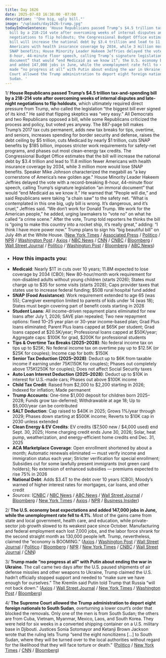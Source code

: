 ```yaml
---
title: Day 1626
date: 2025-07-03 16:38:00 -07:00
description: '"One big, ugly bill."'
image: "/uploads/day1626-trump.jpg"
todayInOneSentence: 'House Republicans passed Trump’s $4.5 trillion tax-and-spending
  bill by a 218-214 vote after overcoming weeks of internal disputes and late-night
  negotiations to flip holdouts; the Congressional Budget Office estimates that the
  bill will increase the national debt by $3.4 trillion and lead to 11.8 million fewer
  Americans with health insurance coverage by 2034, while 3 million more would lose
  SNAP benefits; House Minority Leader Hakeem Jeffries delayed the vote with a record-breaking
  8-hour, 44-minute floor speech, calling Trump’s signature legislation “an immoral
  document” that would “end Medicaid as we know it”; the U.S. economy beat expectations
  and added 147,000 jobs in June, while the unemployment rate fell to 4.1%; Trump
  made “no progress at all” with Putin about ending the war in Ukraine; and the Supreme
  Court allowed the Trump administration to deport eight foreign nationals to South
  Sudan. '
---
```


1/ **House Republicans passed Trump’s $4.5 trillion tax-and-spending bill by a 218-214 vote after overcoming weeks of internal disputes and late-night negotiations to flip holdouts**, which ultimately required direct pressure from Trump, who called the legislation “the biggest bill ever signed of its kind.” He said that flipping skeptics was “very easy.” All Democrats and two Republicans opposed a bill, while some Republicans criticized the process and policy, but voted yes anyway. The 887-page bill makes Trump’s 2017 tax cuts permanent, adds new tax breaks for tips, overtime, and seniors, increases spending for border security and defense, raises the debt ceiling by $5 trillion, cuts Medicaid by nearly $1 trillion, cuts SNAP benefits by $185 billion, imposes stricter work requirements for safety-net programs, and phases out most clean-energy tax credits. The Congressional Budget Office estimates that the bill will increase the national debt by $3.4 trillion and lead to 11.8 million fewer Americans with health insurance coverage by 2034, while 3 million more would lose SNAP benefits. Speaker Mike Johnson characterized the megabill as “a key cornerstone of America’s new golden age." House Minority Leader Hakeem Jeffries delayed the vote with a record-breaking 8-hour, 44-minute floor speech, calling Trump’s signature legislation “an immoral document” that would “end Medicaid as we know it.” He warned that “People will die,” and said Republicans were taking “a chain saw” to the safety net. “What is contemplated in this one big, ugly bill is wrong. It’s dangerous, and it’s cruel,” Jeffries said. “We don’t work for Donald Trump. We work for the American people,” he added, urging lawmakers to “vote no” on what he called “a crime scene.” After the vote, Trump told reporters he thinks the bill is “going to make this country into a rocket ship, it’s really great,” adding: “I think I have more power now.” Trump plans to sign his “big beautiful bill” on July 4th at the White House. ([New York Times](https://www.nytimes.com/live/2025/07/03/us/trump-news-policy-bill) / [Associated Press](https://apnews.com/article/trump-big-beautiful-gop-taxes-ced365c347de9320eef2ccb8df16dda2) / [Politico](https://www.politico.com/news/2025/07/03/house-passes-gop-megabill-00438206) / [NPR](https://www.npr.org/2025/07/03/nx-s1-5454841/house-republicans-trump-tax-bill-medicaid) / [Washington Post](https://www.washingtonpost.com/business/2025/07/03/trump-tax-bill-house/) / [Axios](https://www.axios.com/2025/07/03/trump-big-beautiful-bill-congress-house) / [NBC News](https://www.nbcnews.com/politics/congress/house-final-vote-trump-big-beautiful-bill-republicans-rcna216626) / [CNN](https://www.cnn.com/2025/07/03/politics/trump-agenda-passed-congress) / [CNBC](https://www.cnbc.com/2025/07/03/trump-megabill-house-vote.html) / [Bloomberg](https://www.bloomberg.com/news/articles/2025-07-03/trump-wins-economic-policy-shift-as-house-passes-one-big-beautiful-tax-bill) / [Wall Street Journal](https://www.wsj.com/politics/policy/trump-pushes-republicans-to-pass-stalled-megabill-dc84b7fc) / [Politico](https://www.politico.com/live-updates/2025/07/03/congress/hakeem-jeffries-megabill-medicaid-magic-minute-speech-00438208) / [Washington Post](https://www.washingtonpost.com/politics/2025/07/03/hakeem-jeffries-house-speech-record-filibuster/) / [Bloomberg](https://www.bloomberg.com/news/articles/2025-07-03/jeffries-delays-gop-vote-on-trump-tax-bill-with-marathon-speech) / [ABC News](https://abcnews.go.com/Politics/democrat-hakeem-jeffries-marathon-magic-minute-speech-blasts/story?id=123444742))

* ### How this impacts you: 
* **Medicaid**: Nearly $1T in cuts over 10 years; 11.8M expected to lose coverage by 2034 (CBO); New 80-hour/month work requirement for non-disabled adults without young children (starts 2026); States must charge up to $35 for some visits (starts 2028); Caps provider taxes that states use to increase federal funding; $50B rural hospital fund added
* **SNAP (Food Assistance)**: Work requirement extended to age 65 (was 55); Caregiver exemption limited to parents of kids under 14 (was 18); States must begin covering part of benefit costs starting in 2028
* **Student Loans**: All income-driven repayment plans eliminated for new loans after July 1, 2026; SAVE plan repealed; Two new repayment options: fixed 10–25 year plan or 30-year income-based plan; Grad Plus loans eliminated; Parent Plus loans capped at $65K per student; Grad loans capped at $20.5K/year; Professional loans capped at $50K/year; Aggregate caps: $100K for grad, $200K for professional students
* **Tips & Overtime Tax Breaks (2025–2028)**: No federal income tax on tips up to $25K; No federal income tax on overtime pay up to $12.5K (or $25K for couples); Income cap for both: $150K
* **Senior Tax Deduction (2025–2028)**: Deduct up to $6K from taxable income if earning under $75K ($150K for couples); Phases out completely above $175K ($250K for couples); Does not affect Social Security taxes
* **Auto Loan Interest Deduction (2025–2028)**: Deduct up to $10K in interest for U.S.-made cars; Phases out above $100K income
* **Child Tax Credit**: Raised from $2,000 to $2,200 starting in 2026; Indexed for inflation; Made permanent
* **Trump Accounts**: One-time $1,000 deposit for children born 2025–2028; Funds grow tax-deferred; Withdrawable at age 18; Up to $5,000/year can be contributed
* **SALT Deduction**: Cap raised to $40K in 2025; Grows 1%/year through 2029; Phases down starting at $500K income; Reverts to $10K cap in 2030 unless extended
* **Clean Energy & EV Credits**: EV credits ($7,500 new / $4,000 used) end Sept. 30, 2025; Home charging credit ends June 30, 2026; Solar, heat pump, weatherization, and energy-efficient home credits end Dec. 31, 2025
* **ACA Marketplace Coverage**: Open enrollment shortened by about a month; Automatic renewals eliminated — must verify income and immigration status each year; Stricter verification for special enrollment; Subsidies cut for some lawfully present immigrants (not green card holders); No extension of enhanced subsidies — premiums expected to rise 75% in 2026
* **National Debt**: Adds $3.4T to the debt over 10 years (CBO); Moody’s warned of higher interest rates for mortgages, car loans, and other credit
* *Sources*: ([CNBC](https://www.cnbc.com/guide/what-trumps-one-big-beautiful-bill-means-for-your-money/) / [NBC News](https://www.nbcnews.com/politics/congress/republican-big-beautiful-bill-win-loses-rcna215910) / [ABC News](https://abcnews.go.com/Politics/feel-effects-trumps-megabill/story?id=123451885) / [Wall Street Journal](https://www.wsj.com/personal-finance/taxes/trump-megabill-taxes-parents-seniors-86017a87) / [Bloomberg](https://www.bloomberg.com/news/articles/2025-07-03/how-medicaid-cuts-will-cost-some-12-million-people-health-coverage) / [New York Times](https://www.nytimes.com/2025/07/03/climate/congress-bill-energy.html) / [Axios](https://www.axios.com/2025/07/03/trump-big-beautiful-bill-snap) / [NPR](https://www.npr.org/sections/shots-health-news/2025/07/02/nx-s1-5453870/senate-republicans-tax-bill-medicaid-health-care) / [Business Insider](https://www.businessinsider.com/how-trump-big-beautiful-bill-impacts-wallet-taxes-2025-7))

2/ **The U.S. economy beat expectations and added 147,000 jobs in June, while the unemployment rate fell to 4.1%**. Most of the gains came from state and local government, health care, and education, while private-sector job growth slowed to its weakest pace since October. Manufacturing and federal employment each lost 7,000 jobs, and the labor force shrank for the second straight month as 130,000 people left. Trump, nevertheless, claimed the “economy is BOOMING.” ([Axios](https://www.axios.com/2025/07/03/june-jobs-report-unemployment-hiring) / [Washington Post](https://www.washingtonpost.com/business/2025/07/03/federal-reserve-economic-benchmarks-data-challenges/) / [Wall Street Journal](https://www.wsj.com/economy/central-banking/june-jobs-report-likely-to-extend-feds-summer-pause-2e523c1e) / [Politico](https://www.politico.com/news/2025/07/03/economy-jobs-powell-fed-trump-immigration-tariffs-00438231) / [Bloomberg](https://www.bloomberg.com/news/articles/2025-07-03/jobs-report-takes-pressure-off-fed-despite-signs-of-weakness) / [NPR](https://www.npr.org/2025/07/03/nx-s1-5455636/the-u-s-labor-market-remains-solid-with-employers-adding-147-000-jobs-last-month) / [New York Times](https://www.nytimes.com/2025/07/03/business/what-to-know-about-the-jobs-report.html) / [CNBC](https://www.cnbc.com/2025/07/03/jobs-report-june-2025.html) / [Wall Street Journal](https://www.wsj.com/economy/jobs-report-june-2025-unemployment-economy-c1f54222) / [CNN](https://www.cnn.com/2025/07/03/economy/us-jobs-report-june-final))

3/ **Trump made “no progress at all” with Putin about ending the war in Ukraine**. The call came two days after the U.S. paused shipments of air defense missiles and other weapons to Ukraine, Trump claimed the U.S. hadn’t officially stopped support and needed to “make sure we have enough for ourselves.” The Kremlin said Putin told Trump that Russia “will not back down.” ([Axios](https://www.axios.com/2025/07/03/trump-putin-speak-ukraine-iran) / [Wall Street Journal](https://www.wsj.com/world/russia/trump-holds-first-call-with-putin-after-pause-in-ukraine-weapons-shipments-65ec9805) / [New York Times](https://www.nytimes.com/live/2025/07/03/us/trump-news-policy-bill#trump-putin-call-ukraine-iran) / [Washington Post](https://www.washingtonpost.com/world/2025/07/02/us-ukraine-weapons-halted-air-defense/) / [Bloomberg](https://www.bloomberg.com/news/articles/2025-07-02/pentagon-under-scrutiny-over-decision-to-halt-weapons-to-ukraine))

4/ **The Supreme Court allowed the Trump administration to deport eight foreign nationals to South Sudan**, overturning a lower court’s order that blocked the removals. Only one of the men is from South Sudan; the others are from Cuba, Vietnam, Myanmar, Mexico, Laos, and South Korea. They were held for six weeks in a converted shipping container on a U.S. military base in Djibouti. Justices Sonia Sotomayor and Ketanji Brown Jackson wrote that the ruling lets Trump “send the eight noncitizens [...] to South Sudan, where they will be turned over to the local authorities without regard for the likelihood that they will face torture or death.” ([Politico](https://www.politico.com/news/2025/07/03/supreme-court-third-country-deportations-south-sudan-00439701) / [New York Times](https://www.nytimes.com/2025/07/03/us/politics/supreme-court-migrants-south-sudan.html) / [CNN](https://www.cnn.com/2025/07/03/politics/supreme-court-migrants-djibouti-south-sudan) / [Bloomberg](https://www.bloomberg.com/news/articles/2025-07-03/supreme-court-clears-trump-to-send-migrants-to-south-sudan))
